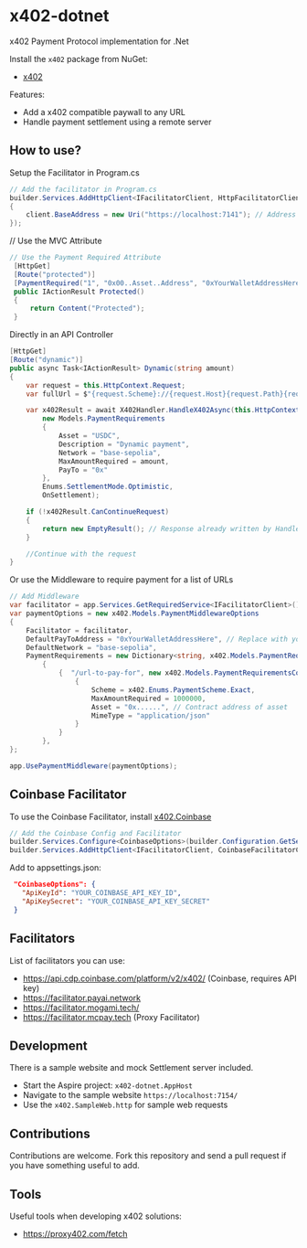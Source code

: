 # x402-dotnet
x402 Payment Protocol implementation for .Net

Install the `x402` package from NuGet:
- [x402](https://nuget.org/packages/x402)


Features:
- Add a x402 compatible paywall to any URL
- Handle payment settlement using a remote server

## How to use?

Setup the Facilitator in Program.cs
```cs
// Add the facilitator in Program.cs
builder.Services.AddHttpClient<IFacilitatorClient, HttpFacilitatorClient>(client =>
{
    client.BaseAddress = new Uri("https://localhost:7141"); // Address of your facilitator
});
```

// Use the MVC Attribute
```cs
// Use the Payment Required Attribute
 [HttpGet]
 [Route("protected")]
 [PaymentRequired("1", "0x00..Asset..Address", "0xYourWalletAddressHere", "base-sepolia")]
 public IActionResult Protected()
 {
     return Content("Protected");
 }

```
Directly in an API Controller
```cs
[HttpGet]
[Route("dynamic")]
public async Task<IActionResult> Dynamic(string amount)
{
    var request = this.HttpContext.Request;
    var fullUrl = $"{request.Scheme}://{request.Host}{request.Path}{request.QueryString}";

    var x402Result = await X402Handler.HandleX402Async(this.HttpContext, facilitator, fullUrl,
        new Models.PaymentRequirements
        {
            Asset = "USDC",
            Description = "Dynamic payment",
            Network = "base-sepolia",
            MaxAmountRequired = amount,
            PayTo = "0x"
        },
        Enums.SettlementMode.Optimistic,
        OnSettlement);

    if (!x402Result.CanContinueRequest)
    {
        return new EmptyResult(); // Response already written by HandleX402Async, so just exit
    }

    //Continue with the request
}
```


Or use the Middleware to require payment for a list of URLs
```cs
// Add Middleware
var facilitator = app.Services.GetRequiredService<IFacilitatorClient>();
var paymentOptions = new x402.Models.PaymentMiddlewareOptions
{
    Facilitator = facilitator,
    DefaultPayToAddress = "0xYourWalletAddressHere", // Replace with your actual wallet address
    DefaultNetwork = "base-sepolia",
    PaymentRequirements = new Dictionary<string, x402.Models.PaymentRequirementsConfig>()
        {
            {  "/url-to-pay-for", new x402.Models.PaymentRequirementsConfig
                {
                    Scheme = x402.Enums.PaymentScheme.Exact,
                    MaxAmountRequired = 1000000,
                    Asset = "0x......", // Contract address of asset
                    MimeType = "application/json"
                }
            }
        },
};

app.UsePaymentMiddleware(paymentOptions);

```

## Coinbase Facilitator
To use the Coinbase Facilitator, install [x402.Coinbase](https://nuget.org/packages/x402.Coinbase)

```cs
// Add the Coinbase Config and Facilitator
builder.Services.Configure<CoinbaseOptions>(builder.Configuration.GetSection(nameof(CoinbaseOptions)));
builder.Services.AddHttpClient<IFacilitatorClient, CoinbaseFacilitatorClient>();
```

Add to appsettings.json:
```json
 "CoinbaseOptions": {
   "ApiKeyId": "YOUR_COINBASE_API_KEY_ID",
   "ApiKeySecret": "YOUR_COINBASE_API_KEY_SECRET"
 }
```


## Facilitators
List of facilitators you can use:
- https://api.cdp.coinbase.com/platform/v2/x402/ (Coinbase, requires API key)
- https://facilitator.payai.network
- https://facilitator.mogami.tech/
- https://facilitator.mcpay.tech (Proxy Facilitator)


## Development
There is a sample website and mock Settlement server included.  
- Start the Aspire project: `x402-dotnet.AppHost`
- Navigate to the sample website `https://localhost:7154/`
- Use the `x402.SampleWeb.http` for sample web requests

## Contributions
Contributions are welcome. Fork this repository and send a pull request if you have something useful to add.


## Tools
Useful tools when developing x402 solutions:
- https://proxy402.com/fetch

